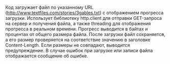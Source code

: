 Код загружает файл по указанному URL (http://www.textfiles.com/stories/3gables.txt) с отображением прогресса загрузки.
Использует библиотеку http.client для отправки GET-запроса на сервер и получения файла, а также threading для отображения прогресса в реальном времени. 
Прогресс выводится в байтах и процентах от общего размера файла. 
После загрузки файл сохраняется, а его размер проверяется на соответствие значению в заголовке Content-Length. 
Если размеры не совпадают, выводится предупреждение. В случае ошибок при загрузке или записи файла отображается сообщение об ошибке.
